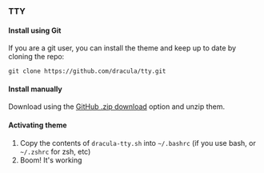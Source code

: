### TTY

#### Install using Git

If you are a git user, you can install the theme and keep up to date by cloning the repo:

    git clone https://github.com/dracula/tty.git

#### Install manually

Download using the [GitHub .zip download](https://github.com/dracula/tty/archive/master.zip) option and unzip them.

#### Activating theme

1. Copy the contents of `dracula-tty.sh` into `~/.bashrc` (if you use bash, or
   `~/.zshrc` for zsh, etc)
2. Boom! It's working
